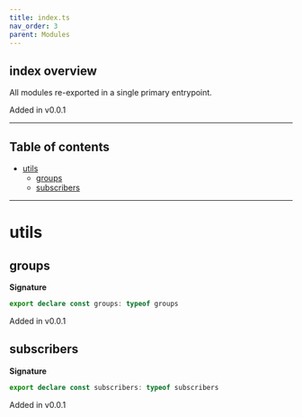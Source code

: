 ```yaml
---
title: index.ts
nav_order: 3
parent: Modules
---
```


## index overview

All modules re-exported in a single primary entrypoint.

Added in v0.0.1

---

<h2 class="text-delta">Table of contents</h2>

- [utils](#utils)
  - [groups](#groups)
  - [subscribers](#subscribers)

---

# utils

## groups

**Signature**

```ts
export declare const groups: typeof groups
```

Added in v0.0.1

## subscribers

**Signature**

```ts
export declare const subscribers: typeof subscribers
```

Added in v0.0.1

